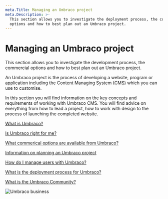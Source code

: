 ```yaml
---
meta.Title: Managing an Umbraco project
meta.Description: >-
  This section allows you to investigate the deployment process, the commercial
  options and how to best plan out an Umbraco project.
---
```


# Managing an Umbraco project

This section allows you to investigate the development process, the commercial options and how to best plan out an Umbraco project.

An Umbraco project is the process of developing a website, program or application including the Content Managing System (CMS) which you can use to customise.

In this section you will find information on the key concepts and requirements of working with Umbraco CMS. You will find advice on everything from how to lead a project, how to work with design to the process of launching the completed website.

[What is Umbraco?](https://umbraco.com/products/umbraco-cms)

[Is Umbraco right for me?](https://umbraco.com/why-choose-umbraco/)

[What commerical options are available from Umbraco?](https://umbraco.com/products/)

[Information on planning an Umbraco project](broken-reference)

[How do I manage users with Umbraco?](broken-reference)

[What is the deployment process for Umbraco?](../umbraco-cloud/deployment/)

[What is the Umbraco Community?](https://community.umbraco.com)

![Umbraco business](images/Documentation\_blogpost\_styleguide\_b.png)
